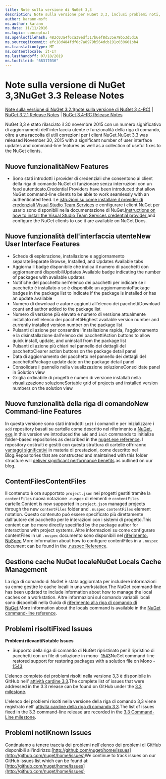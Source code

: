 ```yaml
---
title: Note sulla versione di NuGet 3,3
description: Note sulla versione per NuGet 3,3, inclusi problemi noti, correzioni di bug, funzionalità aggiunte e DCR.
author: karann-msft
ms.author: karann
ms.date: 11/11/2016
ms.topic: conceptual
ms.openlocfilehash: 482c03a4f6ca39edf317b6ef8d535e79b53d5d16
ms.sourcegitcommit: efc18d484fdf0c7a8979b564dcb191c030601bb4
ms.translationtype: MT
ms.contentlocale: it-IT
ms.lasthandoff: 07/18/2019
ms.locfileid: "68317036"
---
```

# <a name="nuget-33-release-notes"></a><span data-ttu-id="70fd9-103">Note sulla versione di NuGet 3,3</span><span class="sxs-lookup"><span data-stu-id="70fd9-103">NuGet 3.3 Release Notes</span></span>

<span data-ttu-id="70fd9-104">[Note sulla versione di NuGet 3.2.1](../release-notes/nuget-3.2.1.md)[(note sulla versione di NuGet 3,4-RC)](../release-notes/nuget-3.4-RC.md)  | </span><span class="sxs-lookup"><span data-stu-id="70fd9-104">[NuGet 3.2.1 Release Notes](../release-notes/nuget-3.2.1.md) | [NuGet 3.4-RC Release Notes](../release-notes/nuget-3.4-RC.md)</span></span>

<span data-ttu-id="70fd9-105">NuGet 3,3 è stato rilasciato il 30 novembre 2015 con un numero significativo di aggiornamenti dell'interfaccia utente e funzionalità della riga di comando, oltre a una raccolta di utili correzioni per i client NuGet.</span><span class="sxs-lookup"><span data-stu-id="70fd9-105">NuGet 3.3 was released November 30, 2015 with a significant number of user interface updates and command-line features as well as a collection of useful fixes to the NuGet clients.</span></span>

## <a name="new-features"></a><span data-ttu-id="70fd9-106">Nuove funzionalità</span><span class="sxs-lookup"><span data-stu-id="70fd9-106">New Features</span></span>

* <span data-ttu-id="70fd9-107">Sono stati introdotti i provider di credenziali che consentono ai client della riga di comando NuGet di funzionare senza interruzioni con un feed autenticato.</span><span class="sxs-lookup"><span data-stu-id="70fd9-107">Credential Providers have been introduced that allow NuGet command-line clients to be able to work seamlessly with an authenticated feed.</span></span> <span data-ttu-id="70fd9-108">Le [istruzioni su come installare il provider di credenziali Visual Studio Team Services](../api/nuget-exe-credential-providers.md) e configurare i client NuGet per usarlo sono disponibili nella documentazione di NuGet.</span><span class="sxs-lookup"><span data-stu-id="70fd9-108">[Instructions on how to install the Visual Studio Team Services credential provider ](../api/nuget-exe-credential-providers.md) and configure the NuGet clients to use it are available on NuGet Docs.</span></span>

## <a name="new-user-interface-features"></a><span data-ttu-id="70fd9-109">Nuove funzionalità dell'interfaccia utente</span><span class="sxs-lookup"><span data-stu-id="70fd9-109">New User Interface Features</span></span>

* <span data-ttu-id="70fd9-110">Schede di esplorazione, installazione e aggiornamento separate</span><span class="sxs-lookup"><span data-stu-id="70fd9-110">Separate Browse, Installed, and Updates Available tabs</span></span>
* <span data-ttu-id="70fd9-111">Aggiorna il badge disponibile che indica il numero di pacchetti con aggiornamenti disponibili</span><span class="sxs-lookup"><span data-stu-id="70fd9-111">Updates Available badge indicating the number of packages with available updates</span></span>
* <span data-ttu-id="70fd9-112">Notifiche del pacchetto nell'elenco dei pacchetti per indicare se il pacchetto è installato o se è disponibile un aggiornamento</span><span class="sxs-lookup"><span data-stu-id="70fd9-112">Package badges in the package list to indicate if the package is installed or has an update available</span></span>
* <span data-ttu-id="70fd9-113">Numero di download e autore aggiunti all'elenco dei pacchetti</span><span class="sxs-lookup"><span data-stu-id="70fd9-113">Download count and author added to the package list</span></span>
* <span data-ttu-id="70fd9-114">Numero di versione più elevato e numero di versione attualmente installato nell'elenco dei pacchetti</span><span class="sxs-lookup"><span data-stu-id="70fd9-114">Highest available version number and currently installed version number on the package list</span></span>
* <span data-ttu-id="70fd9-115">Pulsanti di azione per consentire l'installazione rapida, l'aggiornamento e la disinstallazione dall'elenco dei pacchetti</span><span class="sxs-lookup"><span data-stu-id="70fd9-115">Action buttons to allow quick install, update, and uninstall from the package list</span></span>
* <span data-ttu-id="70fd9-116">Pulsanti di azione più chiari nel pannello dei dettagli del pacchetto</span><span class="sxs-lookup"><span data-stu-id="70fd9-116">Clearer action buttons on the package detail panel</span></span>
* <span data-ttu-id="70fd9-117">Data di aggiornamento del pacchetto nel pannello dei dettagli del pacchetto</span><span class="sxs-lookup"><span data-stu-id="70fd9-117">Package update date on the package detail panel</span></span>
* <span data-ttu-id="70fd9-118">Consolidare il pannello nella visualizzazione soluzione</span><span class="sxs-lookup"><span data-stu-id="70fd9-118">Consolidate panel in Solution view</span></span>
* <span data-ttu-id="70fd9-119">Griglia ordinabile di progetti e numeri di versione installati nella visualizzazione soluzione</span><span class="sxs-lookup"><span data-stu-id="70fd9-119">Sortable grid of projects and installed version numbers on the solution view</span></span>

## <a name="new-command-line-features"></a><span data-ttu-id="70fd9-120">Nuove funzionalità della riga di comando</span><span class="sxs-lookup"><span data-stu-id="70fd9-120">New Command-line Features</span></span>

<span data-ttu-id="70fd9-121">In questa versione sono stati introdotti `init` i comandi e per inizializzare i `add` repository basati su cartelle come descritto nel riferimento a [NuGet. exe](../reference/nuget-exe-cli-reference.md).</span><span class="sxs-lookup"><span data-stu-id="70fd9-121">In this version we introduced the `add` and `init` commands to initialize folder-based repositories as described in the [nuget.exe reference](../reference/nuget-exe-cli-reference.md).</span></span> <span data-ttu-id="70fd9-122">I repository costruiti e gestiti con questa struttura di cartelle offriranno [vantaggi significativi](http://blog.nuget.org/20150922/Accelerate-Package-Source.html) in materia di prestazioni, come descritto nel Blog.</span><span class="sxs-lookup"><span data-stu-id="70fd9-122">Repositories that are constructed and maintained with this folder structure will [deliver significant performance benefits](http://blog.nuget.org/20150922/Accelerate-Package-Source.html) as outlined on our blog.</span></span>

## <a name="contentfiles"></a><span data-ttu-id="70fd9-123">ContentFiles</span><span class="sxs-lookup"><span data-stu-id="70fd9-123">ContentFiles</span></span>

<span data-ttu-id="70fd9-124">Il contenuto è ora supportato `project.json` nei progetti gestiti tramite la `contentFiles` nuova notazione `.nuspec` di elementi e `contentFiles` cartelle.</span><span class="sxs-lookup"><span data-stu-id="70fd9-124">Content is now supported in `project.json` managed projects through the new `contentFiles` folder and `.nuspec` `contentFiles` element notation.</span></span>  <span data-ttu-id="70fd9-125">Questo contenuto può essere specificato più direttamente dall'autore del pacchetto per le interazioni con i sistemi di progetto.</span><span class="sxs-lookup"><span data-stu-id="70fd9-125">This content can be more directly specified by the package author for interactions with project systems.</span></span>  <span data-ttu-id="70fd9-126">Altre informazioni su come configurare contentFiles in un `.nuspec` documento sono disponibili nel [riferimento. NuSpec](../reference/nuspec.md).</span><span class="sxs-lookup"><span data-stu-id="70fd9-126">More information about how to configure contentFiles in a `.nuspec` document can be found in the [.nuspec Reference](../reference/nuspec.md).</span></span>

## <a name="nuget-locals-cache-management"></a><span data-ttu-id="70fd9-127">Gestione cache NuGet locale</span><span class="sxs-lookup"><span data-stu-id="70fd9-127">NuGet Locals Cache Management</span></span>

<span data-ttu-id="70fd9-128">La riga di comando di NuGet è stata aggiornata per includere informazioni su come gestire le cache locali in una workstation.</span><span class="sxs-lookup"><span data-stu-id="70fd9-128">The NuGet command-line has been updated to include information about how to manage the local caches on a workstation.</span></span>  <span data-ttu-id="70fd9-129">Altre informazioni sul comando variabili locali sono disponibili nella Guida di [riferimento alla riga di comando di NuGet](../reference/cli-reference/cli-ref-locals.md).</span><span class="sxs-lookup"><span data-stu-id="70fd9-129">More information about the locals command is available in the [NuGet command-line reference](../reference/cli-reference/cli-ref-locals.md).</span></span>

## <a name="fixed-issues"></a><span data-ttu-id="70fd9-130">Problemi risolti</span><span class="sxs-lookup"><span data-stu-id="70fd9-130">Fixed Issues</span></span>

<span data-ttu-id="70fd9-131">**Problemi rilevanti**</span><span class="sxs-lookup"><span data-stu-id="70fd9-131">**Notable Issues**</span></span>

* <span data-ttu-id="70fd9-132">Supporto della riga di comando di NuGet ripristinato per il ripristino di pacchetti con un file di soluzione in mono- [1543](https://github.com/NuGet/Home/issues/1543)</span><span class="sxs-lookup"><span data-stu-id="70fd9-132">NuGet command-line restored support for restoring packages with a solution file on Mono - [1543](https://github.com/NuGet/Home/issues/1543)</span></span>

<span data-ttu-id="70fd9-133">L'elenco completo dei problemi risolti nella versione 3,3 è disponibile in GitHub nell' [attività cardine 3,3](https://github.com/NuGet/Home/issues?q=is%3Aissue+milestone%3A3.3.0+is%3Aclosed).</span><span class="sxs-lookup"><span data-stu-id="70fd9-133">The complete list of issues that were addressed in the 3.3 release can be found on GitHub under the [3.3 milestone](https://github.com/NuGet/Home/issues?q=is%3Aissue+milestone%3A3.3.0+is%3Aclosed).</span></span>

<span data-ttu-id="70fd9-134">L'elenco dei problemi risolti nella versione della riga di comando 3,3 viene registrato nell' [attività cardine della riga di comando 3,3](https://github.com/NuGet/Home/issues?q=is%3Aissue+is%3Aclosed+milestone%3A3.3.0-commandline).</span><span class="sxs-lookup"><span data-stu-id="70fd9-134">The list of issues fixed in the 3.3 command-line release are recorded in the [3.3 Command-Line milestone](https://github.com/NuGet/Home/issues?q=is%3Aissue+is%3Aclosed+milestone%3A3.3.0-commandline).</span></span>

## <a name="known-issues"></a><span data-ttu-id="70fd9-135">Problemi noti</span><span class="sxs-lookup"><span data-stu-id="70fd9-135">Known Issues</span></span>

<span data-ttu-id="70fd9-136">Continuiamo a tenere traccia dei problemi nell'elenco dei problemi di GitHub disponibili all'indirizzo:[http://github.com/nuget/home/issues](http://github.com/nuget/home/issues)</span><span class="sxs-lookup"><span data-stu-id="70fd9-136">We continue to track issues on our GitHub issues list which can be found at: [http://github.com/nuget/home/issues](http://github.com/nuget/home/issues)</span></span>
